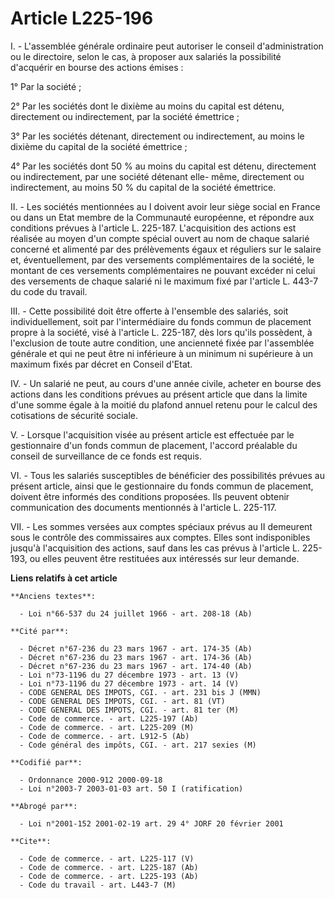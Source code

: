 # Article L225-196

I. - L'assemblée générale ordinaire peut autoriser le conseil d'administration ou le directoire, selon le cas, à proposer aux
salariés la possibilité d'acquérir en bourse des actions émises :

1° Par la société ;

2° Par les sociétés dont le dixième au moins du capital est détenu, directement ou indirectement, par la société émettrice ;

3° Par les sociétés détenant, directement ou indirectement, au moins le dixième du capital de la société émettrice ;

4° Par les sociétés dont 50 % au moins du capital est détenu, directement ou indirectement, par une société détenant elle-
même, directement ou indirectement, au moins 50 % du capital de la société émettrice.

II. - Les sociétés mentionnées au I doivent avoir leur siège social en France ou dans un Etat membre de la Communauté
européenne, et répondre aux conditions prévues à l'article L. 225-187. L'acquisition des actions est réalisée au moyen d'un
compte spécial ouvert au nom de chaque salarié concerné et alimenté par des prélèvements égaux et réguliers sur le salaire
et, éventuellement, par des versements complémentaires de la société, le montant de ces versements complémentaires ne pouvant
excéder ni celui des versements de chaque salarié ni le maximum fixé par l'article L. 443-7 du code du travail.

III. - Cette possibilité doit être offerte à l'ensemble des salariés, soit individuellement, soit par l'intermédiaire du
fonds commun de placement propre à la société, visé à l'article L. 225-187, dès lors qu'ils possèdent, à l'exclusion de toute
autre condition, une ancienneté fixée par l'assemblée générale et qui ne peut être ni inférieure à un minimum ni supérieure à
un maximum fixés par décret en Conseil d'Etat.

IV. - Un salarié ne peut, au cours d'une année civile, acheter en bourse des actions dans les conditions prévues au présent
article que dans la limite d'une somme égale à la moitié du plafond annuel retenu pour le calcul des cotisations de sécurité
sociale.

V. - Lorsque l'acquisition visée au présent article est effectuée par le gestionnaire d'un fonds commun de placement,
l'accord préalable du conseil de surveillance de ce fonds est requis.

VI. - Tous les salariés susceptibles de bénéficier des possibilités prévues au présent article, ainsi que le gestionnaire du
fonds commun de placement, doivent être informés des conditions proposées. Ils peuvent obtenir communication des documents
mentionnés à l'article L. 225-117.

VII. - Les sommes versées aux comptes spéciaux prévus au II demeurent sous le contrôle des commissaires aux comptes. Elles
sont indisponibles jusqu'à l'acquisition des actions, sauf dans les cas prévus à l'article L. 225-193, ou elles peuvent être
restituées aux intéressés sur leur demande.

**Liens relatifs à cet article**

	**Anciens textes**:

	  - Loi n°66-537 du 24 juillet 1966 - art. 208-18 (Ab)

	**Cité par**:

	  - Décret n°67-236 du 23 mars 1967 - art. 174-35 (Ab)
	  - Décret n°67-236 du 23 mars 1967 - art. 174-36 (Ab)
	  - Décret n°67-236 du 23 mars 1967 - art. 174-40 (Ab)
	  - Loi n°73-1196 du 27 décembre 1973 - art. 13 (V)
	  - Loi n°73-1196 du 27 décembre 1973 - art. 14 (V)
	  - CODE GENERAL DES IMPOTS, CGI. - art. 231 bis J (MMN)
	  - CODE GENERAL DES IMPOTS, CGI. - art. 81 (VT)
	  - CODE GENERAL DES IMPOTS, CGI. - art. 81 ter (M)
	  - Code de commerce. - art. L225-197 (Ab)
	  - Code de commerce. - art. L225-209 (M)
	  - Code de commerce. - art. L912-5 (Ab)
	  - Code général des impôts, CGI. - art. 217 sexies (M)

	**Codifié par**:

	  - Ordonnance 2000-912 2000-09-18
	  - Loi n°2003-7 2003-01-03 art. 50 I (ratification)

	**Abrogé par**:

	  - Loi n°2001-152 2001-02-19 art. 29 4° JORF 20 février 2001

	**Cite**:

	  - Code de commerce. - art. L225-117 (V)
	  - Code de commerce. - art. L225-187 (Ab)
	  - Code de commerce. - art. L225-193 (Ab)
	  - Code du travail - art. L443-7 (M)
